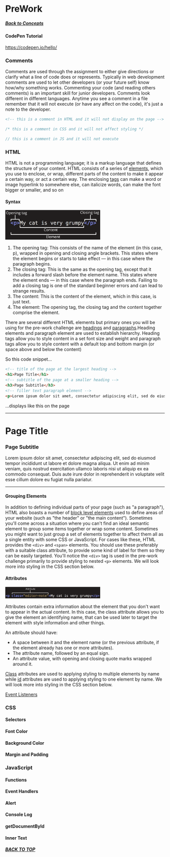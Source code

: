 # PreWork 
##### [Back to Concepts](./README.md)

#### CodePen Tutorial 
https://codepen.io/hello/

### Comments
Comments are used through the assignment to either give directions or clarify what a line of code does or represents. Typically in web development comments are used to let other developers (or your future self) know how/why something works. Commenting your code (and reading others comments) is an important skill for junior developers. Comments look different in different languages. Anytime you see a comment in a file remember that it will not execute (or have any affect on the code), it's just a note to the developer. 
```HTML
<!-- this is a comment in HTML and it will not display on the page -->
```
```CSS
/* this is a comment in CSS and it will not affect styling */
```
```JavaScript
// this is a comment in JS and it will not execute
```

### HTML
HTML is not a programming language; it is a markup language that defines the structure of your content. HTML consists of a series of [elements](https://developer.mozilla.org/en-US/docs/Glossary/element), which you use to enclose, or wrap, different parts of the content to make it appear a certain way, or act a certain way. The enclosing [tags](https://developer.mozilla.org/en-US/docs/Glossary/tag) can make a word or image hyperlink to somewhere else, can italicize words, can make the font bigger or smaller, and so on
#### Syntax

<img src="./img/htmlSyntax.png" alt="html syntax example" width="300"/>

1. The opening tag: This consists of the name of the element (in this case, p), wrapped in opening and closing angle brackets. This states where the element begins or starts to take effect — in this case where the paragraph begins.
2. The closing tag: This is the same as the opening tag, except that it includes a forward slash before the element name. This states where the element ends — in this case where the paragraph ends. Failing to add a closing tag is one of the standard beginner errors and can lead to strange results.
3. The content: This is the content of the element, which in this case, is just text.
4. The element: The opening tag, the closing tag and the content together comprise the element.

There are several different HTML elements but primary ones you will be using for the pre-work challenge are [headings](https://developer.mozilla.org/en-US/docs/Learn/Getting_started_with_the_web/HTML_basics#Headings) and [paragraphs](https://developer.mozilla.org/en-US/docs/Learn/Getting_started_with_the_web/HTML_basics#Paragraphs).Heading elements and paragraph element are used to establish hierarchy. Heading tags allow you to style content in a set font size and weight and paragraph tags allow you to style content with a default top and bottom margin (or space above and below the content)

So this code snippet...
```HTML
<!-- title of the page at the largest heading -->
<h1>Page Title</h1>
<!-- subtitle of the page at a smaller heading -->
<h3>Page Subtitle</h3>
<!-- filler text paragraph element -->
<p>Lorem ipsum dolor sit amet, consectetur adipiscing elit, sed do eiusmod tempor incididunt ut labore et dolore magna aliqua. Ut enim ad minim veniam, quis nostrud exercitation ullamco laboris nisi ut aliquip ex ea commodo consequat. Duis aute irure dolor in reprehenderit in voluptate velit esse cillum dolore eu fugiat nulla pariatur.</p>
```
...displays like this on the page
<hr>
<h1>Page Title</h1>
<h3>Page Subtitle</h3>
<p>Lorem ipsum dolor sit amet, consectetur adipiscing elit, sed do eiusmod tempor incididunt ut labore et dolore magna aliqua. Ut enim ad minim veniam, quis nostrud exercitation ullamco laboris nisi ut aliquip ex ea commodo consequat. Duis aute irure dolor in reprehenderit in voluptate velit esse cillum dolore eu fugiat nulla pariatur.</p>
<hr>

#### Grouping Elements
In addition to defining individual parts of your page (such as "a paragraph"), HTML also boasts a number of [block level elements](https://developer.mozilla.org/en-US/docs/Learn/HTML/Introduction_to_HTML/Getting_started#Block_versus_inline_elements) used to define areas of your website (such as "the header" or "the main content"). Sometimes you'll come across a situation where you can't find an ideal semantic element to group some items together or wrap some content. Sometimes you might want to just group a set of elements together to affect them all as a single entity with some CSS or JavaScript. For cases like these, HTML provides the `<div>` and `<span>` elements. You should use these preferably with a suitable class attribute, to provide some kind of label for them so they can be easily targeted. You'll notice the `<div>` tag is used in the pre-work challenge primarily to provide styling to nested `<p>` elements. We will look more into styling in the CSS section below. 
#### Attributes
<img src="./img/attributes.png" alt="html syntax example" width="300"/>

Attributes contain extra information about the element that you don't want to appear in the actual content. In this case, the class attribute allows you to give the element an identifying name, that can be used later to target the element with style information and other things.

An attribute should have:

- A space between it and the element name (or the previous attribute, if the element already has one or more attributes).
- The attribute name, followed by an equal sign.
- An attribute value, with opening and closing quote marks wrapped around it.

[Class](https://developer.mozilla.org/en-US/docs/Learn/CSS/Building_blocks/Selectors/Type_Class_and_ID_Selectors#Class_selectors) attributes are used to applying styling to multiple elements by name while [id](https://developer.mozilla.org/en-US/docs/Learn/CSS/Building_blocks/Selectors/Type_Class_and_ID_Selectors#ID_Selectors) attributes are used to applying styling to one element by name. We will look more into styling in the CSS section below.

[Event Listeners](https://developer.mozilla.org/en-US/docs/Web/Guide/Events/Event_handlers#HTML_onevent_attributes)

### CSS
#### Selectors
#### Font Color
#### Background Color
#### Margin and Padding

### JavaScript
#### Functions
#### Event Handlers
#### Alert
#### Console Log
#### getDocumentById
#### Inner Text

<script async src="https://static.codepen.io/assets/embed/ei.js"></script>

##### [BACK TO TOP](#PreWork)
